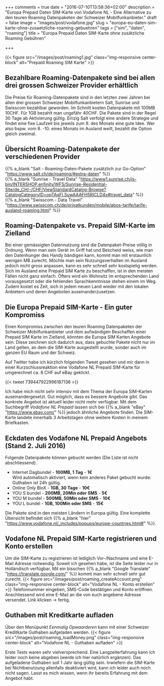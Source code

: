 +++
comments = true
date = "2016-07-10T13:58:36+02:00"
description = "Europa Prepaid Daten SIM-Karte von Vodafone NL - Eine Alternative zu den teuren Roaming Datenpaketen der Schweizer Mobilfunkanbieter."
draft = false
image = "images/post/vodafone.jpg"
slug = "europa-eu-daten-sim-karte-ohne-zusaetzliche-roaming-gebuehren"
tags = ["sim", "daten", "roaming"]
title = "Europa Prepaid Daten SIM-Karte ohne zusätzliche Roaming Gebühren"

+++

{{< figure src="/images/post/roaming1.jpg" class="img-responsive center-block" alt="Prepaid Roaming SIM Karte" >}}

## Bezahlbare Roaming-Datenpakete sind bei allen drei grossen Schweizer Provider erhältlich ##

Die Preise für Roaming-Datenpakete sind in den letzten zwei Jahren bei allen drei grossen Schweizer Mobilfunkanbietern Salt, Sunrise und Swisscom bezahlbar geworden. Im Schnitt kosten Datenpakete mit 100MB 10CHF. Für 1GB bezahlt man ungefähr 40CHF. Die Pakete sind in der Regel 30 Tage ab Aktivierung gültig. Einzig Salt verfolgt eine andere Strategie und findet eine fixe Laufzeit bis jeweils zum 9. des Monats eine gute Idee. Wer also bspw. vom 8. -10. eines Monats im Ausland weilt, bezahlt die Option gleich zweimal.

## Übersicht Roaming-Datenpakete der verschiedenen Provider ##
{{% a_blank "Salt - Roaming-Daten-Pakete zusätzlich zur Go-Option" "https://www.salt.ch/de/roaming/#extra-daten" %}}
<br>
{{% a_blank "Sunrise - Travel Data" "https://www1.sunrise.ch/is-bin/INTERSHOP.enfinity/WFS/Sunrise-Residential-Site/de_CH/-/CHF/ViewStandardCatalog-Browse?CatalogCategoryID=opTAqFI.SuwAAAFH5RICLD4x#travel_data" %}}
<br>
{{% a_blank "Swisscom - Data Travel" "https://www.swisscom.ch/de/privatkunden/mobile/abos-tarife/tarife-ausland-roaming.html" %}}

## Roaming-Datenpakete vs. Prepaid SIM-Karte im Zielland ##
Bei einer gemässigten Datennutzung sind die Datenpaket-Preise völlig in Ordnung. Wenn man sein Gerät im Griff hat und Bescheid weiss, wie man den Datenhunger des Handy bändigen kann, kommt man mit erstaunlich wenigen MB zurecht. Möchte man sein Nutzungsverhalten im Ausland jedoch nicht gross anpassen, kann es sehr schnell sehr kostspielig werden. Sich im Ausland eine Prepaid SIM Karte zu beschaffen, ist in den meisten Fällen nicht ganz einfach. Öfters wird ein Wohnsitz im entsprechenden Land vorausgesetzt oder die fehlenden Sprachkenntnisse stehen einem im Weg. Zudem kostet es Zeit, sich in jedem neuen Land wieder mit den lokalen Anbietern und deren Angeboten auseinanderzusetzen.

## Die Europa Prepaid SIM-Karte - Ein guter Kompromiss ##
Einen Kompromiss zwischen den teuren Roaming Datenpaketen der Schweizer Mobilfunkanbieter und dem aufwändigen Beschaffen einer Prepaid SIM Karte im Zielland, könnten die Europa SIM Karten Angebote sein. Diese zeichnen sich dadurch aus, dass gebuchte Pakete nicht nur im Land gelten, an dem die SIM-Karte ausgestellt wurde, sonder auch im ganzen EU Raum und der Schweiz.

Auf Twitter habe ich kürzlich folgenden Tweet gesehen und mir dann in einer Kurzschlussreaktion eine Vodafone NL Prepaid SIM-Karte für umgerechnet ca. 8 CHF auf eBay geklickt.

{{< tweet 739447922996187136 >}}

Ich habe mich nicht sehr intensiv mit dem Thema der Europa SIM-Karten auseinandergesetzt. Gut möglich, dass es bessere Angebote gibt. Das konkrete Angebot ist aktuell leider nicht mehr verfügbar. Mit dem Suchbegriff *Vodafone NL Prepaid* lassen sich bei {{% a_blank "eBay" "https://www.ebay.com/" %}} jedoch ähnliche Angebote finden. Die SIM-Karte landete innerhalb 3 Arbeitstagen ohne weitere Kosten in meinem Briefkasten.

## Eckdaten des Vodafone NL Prepaid Angebots (Stand 2. Juli 2016) ##
Folgende Datenpakete können gebucht werden (Die Liste ist nicht abschliessend).

- Internet Dagbundel - **100MB, 1 Tag** - **1€**
<br>Wird automatisch aktiviert, wenn kein anderes Paket gebucht wurde. Guthaben ist 24h gültig.
- Online Only BloX - **1GB, 30 Tage** - **10€**
- YOU S bundel - **200MB, 20Min oder SMS** - **5€**
- YOU M bundel - **500MB, 50Min oder SMS** - **10€**
- YOU L bundel - **1GB, 100Min oder SMS** - **15€**

Die Pakete sind in den meisten Ländern in Europa gültig. Eine komplette Übersicht befindet sich {{% a_blank "hier" "https://www.vodafone.nl/_includes/popups/europe-countries.html#" %}}.

## Vodafone NL Prepaid SIM-Karte registrieren und Konto erstellen ##
Um die SIM-Karte zu registrieren ist lediglich Vor-/Nachname und eine E-Mail Adresse notwendig. Soweit ich gesehen habe, ist die Seite leider nur in Holländisch verfügbar. Mit ein bisschen {{% a_blank "Google Translate" "https://translate.google.com/" %}} kommt man sehr schnell sehr gut zurecht.
{{< figure src="/images/post/roaming_createAccount.png" class="img-responsive center-block" alt="Vodafone NL - Konto erstellen" >}}
Telefonnummer eingeben, SMS-Code bestätigen und Konto eröffnen. Anschliessend wird eine E-Mail an die von euch angebene Adresse versendet. Link klicken -> fertig.

## Guthaben mit Kreditkarte aufladen ##
Über den Menüpunkt *Eenmalig Opwaarderen* kann mit einer Schweizer Kreditkarte Guthaben aufgeladen werden.
{{< figure src="/images/post/roaming_loadMoney.png" class="img-responsive center-block" alt="Vodafone NL - Guthaben aufladen" >}}

Erste Tests waren sehr vielversprechend. Eine Langzeiterfahrung kann ich leider noch keine abgeben (werde ich hier natürlich ergänzen). Das aufgeladene Guthaben soll 1 Jahr lang gültig sein. Inwiefern die SIM-Karte bei Nichtbenutzung allenfalls deaktiviert wird, kann ich leider auch noch nicht sagen. Lasst es mich wissen, wenn ihr bereits Erfahrung mit dem Angebot habt.